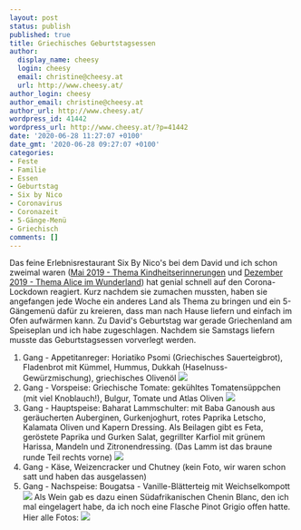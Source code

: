 ```yaml
---
layout: post
status: publish
published: true
title: Griechisches Geburtstagsessen
author:
  display_name: cheesy
  login: cheesy
  email: christine@cheesy.at
  url: http://www.cheesy.at/
author_login: cheesy
author_email: christine@cheesy.at
author_url: http://www.cheesy.at/
wordpress_id: 41442
wordpress_url: http://www.cheesy.at/?p=41442
date: '2020-06-28 11:27:07 +0100'
date_gmt: '2020-06-28 09:27:07 +0100'
categories:
- Feste
- Familie
- Essen
- Geburtstag
- Six by Nico
- Coronavirus
- Coronazeit
- 5-Gänge-Menü
- Griechisch
comments: []
---
```

Das feine Erlebnisrestaurant Six By Nico's bei dem David und ich schon zweimal waren ([Mai 2019 - Thema Kindheitserinnerungen](http://www.cheesy.at/2019/05/six-by-nico/) und [Dezember 2019 - Thema Alice im Wunderland](http://www.cheesy.at/2019/12/des-verruckten-hutmachers-teeparty/)) hat genial schnell auf den Corona-Lockdown reagiert. Kurz nachdem sie zumachen mussten, haben sie angefangen jede Woche ein anderes Land als Thema zu bringen und ein 5-Gängemenü dafür zu kreieren, dass man nach Hause liefern und einfach im Ofen aufwärmen kann.
Zu David's Geburtstag war gerade Griechenland am Speiseplan und ich habe zugeschlagen. Nachdem sie Samstags liefern musste das Geburtstagsessen vorverlegt werden.
1. Gang - Appetitanreger: Horiatiko Psomi (Griechisches Sauerteigbrot), Fladenbrot mit Kümmel, Hummus, Dukkah (Haselnuss-Gewürzmischung), griechisches Olivenöl
![](http://www.cheesy.at/wp-content/uploads/Griechisches-Geburtstagesessen-004.jpg)
2. Gang - Vorspeise: Griechische Tomate: gekühltes Tomatensüppchen (mit viel Knoblauch!), Bulgur, Tomate und Atlas Oliven
![](http://www.cheesy.at/wp-content/uploads/Griechisches-Geburtstagesessen-005.jpg)
3. Gang - Hauptspeise: Baharat Lammschulter: mit Baba Ganoush aus geräucherten Auberginen, Gurkenjoghurt, rotes Paprika Letscho, Kalamata Oliven und Kapern Dressing. Als Beilagen gibt es Feta, geröstete Paprika und Gurken Salat, gegrillter Karfiol mit grünem Harissa, Mandeln und Zitronendressing. (Das Lamm ist das braune runde Teil rechts vorne)
![](http://www.cheesy.at/wp-content/uploads/Griechisches-Geburtstagesessen-006.jpg)
4. Gang - Käse, Weizencracker und Chutney (kein Foto, wir waren schon satt und haben das ausgelassen)
5. Gang - Nachspeise: Bougatsa - Vanille-Blätterteig mit Weichselkompott
![](http://www.cheesy.at/wp-content/uploads/Griechisches-Geburtstagesessen-008.jpg)
Als Wein gab es dazu einen Südafrikanischen Chenin Blanc, den ich mal eingelagert habe, da ich noch eine Flasche Pinot Grigio offen hatte.
Hier alle Fotos:
[![](http://www.cheesy.at/wp-content/uploads/Griechisches-Geburtstagesessen-003.jpg)](http://www.cheesy.at/fotos/events/2016-2020/2020-2/griechisches-geburtstagsessen/)
